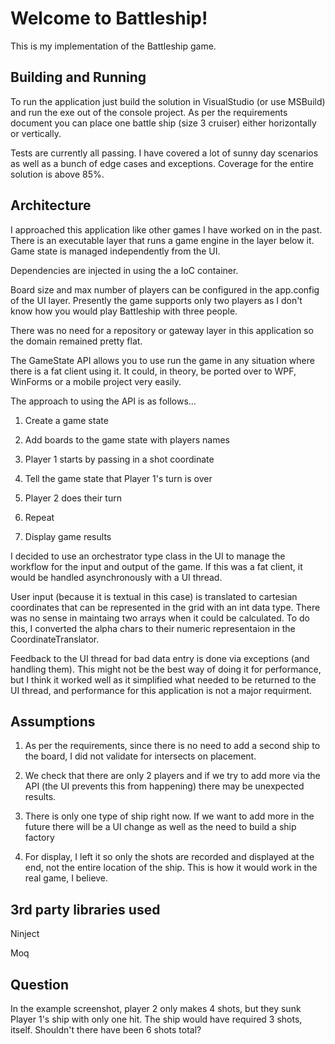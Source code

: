 # Welcome to Battleship!

This is my implementation of the Battleship game.

## Building and Running

To run the application just build the solution in VisualStudio (or use MSBuild) and run the exe out of the console project.  As per the requirements document you can place one battle ship (size 3 cruiser) either horizontally or vertically.

Tests are currently all passing. I have covered a lot of sunny day scenarios as well as a bunch of edge cases and exceptions. Coverage for the entire solution is above 85%.  

## Architecture

I approached this application like other games I have worked on in the past. There is an executable layer that runs a game engine in the layer below it. Game state is managed independently from the UI. 

Dependencies are injected in using the a IoC container.

Board size and max number of players can be configured in the app.config of the UI layer.  Presently the game supports only two players as I don't know how you would play Battleship with three people.

There was no need for a repository or gateway layer in this application so the domain remained pretty flat. 

The GameState API allows you to use run the game in any situation where there is a fat client using it. It could, in theory, be ported over to WPF, WinForms or a mobile project very easily.

The approach to using the API is as follows...

1) Create a game state

2) Add boards to the game state with players names

3) Player 1 starts by passing in a shot coordinate

4) Tell the game state that Player 1's turn is over

5) Player 2 does their turn

6) Repeat

7) Display game results

I decided to use an orchestrator type class in the UI to manage the workflow for the input and output of the game. If this was a fat client, it would be handled asynchronously with a UI thread.

User input (because it is textual in this case) is translated to cartesian coordinates that can be represented in the grid with an int data type. There was no sense in maintaing two arrays when it could be calculated. To do this, I converted the alpha chars to their numeric representaion in the CoordinateTranslator.

Feedback to the UI thread for bad data entry is done via exceptions (and handling them). This might not be the best way of doing it for performance, but I think it worked well as it simplified what needed to be returned to the UI thread, and performance for this application is not a major requirment.

## Assumptions

1) As per the requirements, since there is no need to add a second ship to the board, I did not validate for intersects on placement.

2) We check that there are only 2 players and if we try to add more via the API (the UI prevents this from happening) there may be unexpected results.

3) There is only one type of ship right now. If we want to add more in the future there will be a UI change as well as the need to build a ship factory

4) For display, I left it so only the shots are recorded and displayed at the end, not the entire location of the ship.  This is how it would work in the real game, I believe.

## 3rd party libraries used

Ninject

Moq

## Question

In the example screenshot, player 2 only makes 4 shots, but they sunk Player 1's ship with only one hit.  The ship would have required 3 shots, itself.  Shouldn't there have been 6 shots total?
